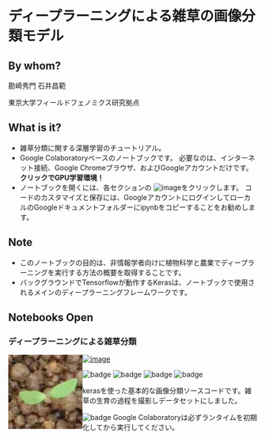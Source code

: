 # ディープラーニングによる雑草の画像分類モデル



## By whom?

勘崎秀門 石井昌範

東京大学フィールドフェノミクス研究拠点


## What is it?

- 雑草分類に関する深層学習のチュートリアル。
- Google Colaboratoryベースのノートブックです。 必要なのは、インターネット接続、Google Chromeブラウザ、およびGoogleアカウントだけです。 **クリックでGPU学習環境！**
- ノートブックを開くには、各セクションの ![image](https://colab.research.google.com/assets/colab-badge.svg)をクリックします。 コードのカスタマイズと保存には、GoogleアカウントにログインしてローカルのGoogleドキュメントフォルダーにipynbをコピーすることをお勧めします。
## Note

- このノートブックの目的は、非情報学者向けに植物科学と農業でディープラーニングを実行する方法の概要を取得することです。
- バックグラウンドでTensorflowが動作するKerasは、ノートブックで使用されるメインのディープラーニングフレームワークです。

## Notebooks Open

### ディープラーニングによる雑草分類

<img src = "assets/oinutade_0_1.jpg" width="150" ALIGN="left" /> [![image](https://colab.research.google.com/assets/colab-badge.svg)](https://colab.research.google.com/github/NikaMasa51/test_project/blob/master/notebook/keras_weed_3.ipynb) <br>

![badge](https://img.shields.io/badge/type-classification-blue.svg) ![badge](https://img.shields.io/badge/tag-CNN-green.svg)  ![badge](https://img.shields.io/badge/tag-Transfer_Learning-green.svg) ![badge](https://img.shields.io/badge/tag-Fine_Tuning-green.svg)

kerasを使った基本的な画像分類ソースコードです。雑草の生育の過程を撮影しデータセットにしました。



![badge](https://img.shields.io/badge/todo-orange.svg) Google Colaboratoryは必ずランタイムを初期化してから実行してください。

<br>

<br>

<br>



